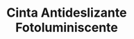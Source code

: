 ---
title: "Cinta Antideslizante Fotoluminiscente"
description: "Seguridad y Visibilidad en la Oscuridad"
line: "Línea de demarcación y señalización"
main:
  id: 502 # ID único para este producto
  content: |
    Presentamos nuestra **Cinta Antideslizante Fotoluminiscente** – la solución de seguridad que brilla en la oscuridad. Este producto innovador, parte de nuestra **Línea de Demarcación y Señalización**, combina una superficie antideslizante de alta tracción con propiedades que la hacen visible en condiciones de baja luz o cortes de energía, siendo fundamental para la seguridad en rutas de evacuación o escaleras.

  imgCard: "@/images/products/c-03.avif"
  imgMain: "@/images/products/c-03.avif"
  imgAlt: "Cinta Antideslizante Fotoluminiscente"
tabs:
  - id: "tabs-with-card-item-1"
    dataTab: "#tabs-with-card-1"
    title: "Descripción"
  - id: "tabs-with-card-item-2"
    dataTab: "#tabs-with-card-2"
    title: "Especificaciones Técnicas y Precio"
  - id: "tabs-with-card-item-3"
    dataTab: "#tabs-with-card-3"
    title: "Aplicaciones y Beneficios"
longDescription:
  title: "Guía Segura Incluso sin Luz"
  subTitle: |
    Nuestra Cinta Antideslizante Fotoluminiscente es indispensable en cualquier entorno que requiera una señalización de seguridad clara y una prevención de caídas efectiva, especialmente en situaciones de emergencia. Se carga con la luz ambiental y emite un brillo que guía y advierte, contribuyendo a la evacuación segura y a la reducción de accidentes en la oscuridad.
  btnTitle: "Contacta para una solución de seguridad luminosa"
  btnURL: "#"
descriptionList:
  - title: "Doble Función de Seguridad"
    subTitle: "Ofrece tracción antideslizante para prevenir resbalones y brillosidad en la oscuridad para guiar y alertar."
  - title: "Autocargable"
    subTitle: "Absorbe la luz natural o artificial y la emite progresivamente en la oscuridad sin necesidad de energía externa."
  - title: "Fácil Instalación y Durabilidad"
    subTitle: "Adhesivo de fuerte agarre y resistencia a la abrasión, apta para uso en interiores y exteriores."
specificationsLeft:
  - title: "Precio"
    subTitle: "$40.000"
  - title: "Material"
    subTitle: "Fabricada con base de PVC o PET y capa fotoluminiscente con partículas abrasivas de óxido de aluminio."
  - title: "Ancho Disponible"
    subTitle: "Generalmente disponible en anchos estándar (ej. 2.5 cm, 5 cm) para diversas aplicaciones."
  - title: "Longitud del Rollo"
    subTitle: "Rollos de longitud estándar (ej. 5 metros, 10 metros)."
  - title: "Brillo Fotoluminiscente"
    subTitle: "Cumple con estándares de luminancia (ej. ISO 16069, DIN 67510), visible por varias horas en la oscuridad."
tableData:
  - feature: ["Especificación", "Valor"]
    description:
      - ["Tipo de Adhesivo", "Acrílico de alta resistencia"]
      - ["Grosor (mm)", "[Especificar Grosor]"]
      - ["Duración del Brillo", "Variable (ej. hasta 6-8 horas)"]
      - ["Uso Recomendado", "Rutas de evacuación, Escaleras, Áreas con poca luz"]
      - ["Precio (COP)", "$40.000"]
blueprints:
  first: "@/images/products/c-03.avif"
  second: "@/images/products/c-03.avif"
---